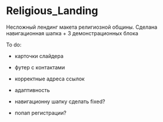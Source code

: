 # Religious_Landing
Несложный лендинг макета религиозной общины.
Сделана навигационная шапка + 3 демонстрационных блока 

To do:
- карточки слайдера
- футер с контактами
- корректные адреса ссылок
- адаптивность

- навигационну шапку сделать fixed?
- попап регистрации?
